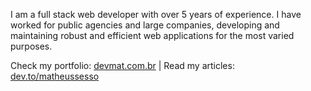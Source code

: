 I am a full stack web developer with over 5 years of experience. I have worked for public agencies and large companies, developing and maintaining robust and efficient web applications for the most varied purposes.

Check my portfolio: [devmat.com.br](https://devmat.com.br) | Read my articles: [dev.to/matheussesso](https://dev.to/matheussesso)
